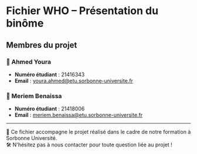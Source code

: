 # Fichier WHO – Présentation du binôme

## Membres du projet

### 👤 Ahmed Youra
- **Numéro étudiant** : 21416343  
- **Email** : [youra.ahmed@etu.sorbonne-universite.fr](mailto:youra.ahmed@etu.sorbonne-universite.fr)

### 👤 Meriem Benaissa
- **Numéro étudiant** : 21418006  
- **Email** : [meriem.benaissa@etu.sorbonne-universite.fr](mailto:meriem.benaissa@etu.sorbonne-universite.fr)

---

📁 Ce fichier accompagne le projet réalisé dans le cadre de notre formation à Sorbonne Université.  
🛠️ N'hésitez pas à nous contacter pour toute question liée au projet !
